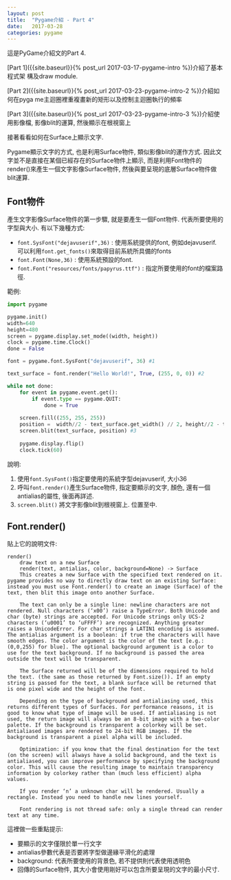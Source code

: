 ```yaml
---
layout: post
title:  "Pygame介紹 - Part 4"
date:   2017-03-28
categories: pygame
---
```


這是PyGame介紹文的Part 4. 

[Part 1]({{site.baseurl}}{% post_url 2017-03-17-pygame-intro %})介紹了基本程式架
構及draw module. 

[Part 2]({{site.baseurl}}{% post_url 2017-03-23-pygame-intro-2 %})介紹如何在pyga
me主迴圈裡重複畫新的矩形以及控制主迴圈執行的頻率 

[Part 3]({{site.baseurl}}{% post_url 2017-03-23-pygame-intro-3 %})介紹使用影像檔, 影像blit的運算, 然後顯示在根視窗上

接著看看如何在Surface上顯示文字.

Pygame顯示文字的方式, 也是利用Surface物件, 類似影像blit的運作方式. 因此文字並不是直接在某個已經存在的Surface物件上顯示, 而是利用Font物件的render()來產生一個文字影像Surface物件, 然後與要呈現的底層Surface物件做blit運算.

## Font物件

產生文字影像Surface物件的第一步驟, 就是要產生一個Font物件. 代表所要使用的字型與大小. 有以下幾種方式:
- `font.SysFont("dejavuserif",36)` : 使用系統提供的font, 例如dejavuserif. 可以利用`font.get_fonts()`來取得目前系統所具備的fonts
- `font.Font(None,36)` : 使用系統預設的font.
- `font.Font("resources/fonts/papyrus.ttf")` : 指定所要使用的font的檔案路徑.

範例:

```python
import pygame

pygame.init()
width=640
height=480
screen = pygame.display.set_mode((width, height))
clock = pygame.time.Clock()
done = False

font = pygame.font.SysFont("dejavuserif", 36) #1

text_surface = font.render("Hello World!", True, (255, 0, 0)) #2

while not done:
    for event in pygame.event.get():
        if event.type == pygame.QUIT:
            done = True
    
    screen.fill((255, 255, 255))
    position =  width//2 - text_surface.get_width() // 2, height//2 - text_surface.get_height() // 2
    screen.blit(text_surface, position) #3
    
    pygame.display.flip()
    clock.tick(60)

```

說明: 
1. 使用`font.SysFont()`指定要使用的系統字型dejavuserif, 大小36
2. 呼叫`font.render()`產生Surface物件, 指定要顯示的文字, 顏色, 還有一個antialias的屬性, 後面再詳述.
3. `screen.blit()` 將文字影像blit到根視窗上. 位置至中.

## Font.render()

貼上它的說明文件:
```
render()
	draw text on a new Surface
	render(text, antialias, color, background=None) -> Surface
	This creates a new Surface with the specified text rendered on it. pygame provides no way to directly draw text on an existing Surface: instead you must use Font.render() to create an image (Surface) of the text, then blit this image onto another Surface.

	The text can only be a single line: newline characters are not rendered. Null characters (‘x00’) raise a TypeError. Both Unicode and char (byte) strings are accepted. For Unicode strings only UCS-2 characters (‘u0001’ to ‘uFFFF’) are recognized. Anything greater raises a UnicodeError. For char strings a LATIN1 encoding is assumed. The antialias argument is a boolean: if true the characters will have smooth edges. The color argument is the color of the text [e.g.: (0,0,255) for blue]. The optional background argument is a color to use for the text background. If no background is passed the area outside the text will be transparent.

	The Surface returned will be of the dimensions required to hold the text. (the same as those returned by Font.size()). If an empty string is passed for the text, a blank surface will be returned that is one pixel wide and the height of the font.

	Depending on the type of background and antialiasing used, this returns different types of Surfaces. For performance reasons, it is good to know what type of image will be used. If antialiasing is not used, the return image will always be an 8-bit image with a two-color palette. If the background is transparent a colorkey will be set. Antialiased images are rendered to 24-bit RGB images. If the background is transparent a pixel alpha will be included.

	Optimization: if you know that the final destination for the text (on the screen) will always have a solid background, and the text is antialiased, you can improve performance by specifying the background color. This will cause the resulting image to maintain transparency information by colorkey rather than (much less efficient) alpha values.

	If you render ‘n’ a unknown char will be rendered. Usually a rectangle. Instead you need to handle new lines yourself.

	Font rendering is not thread safe: only a single thread can render text at any time.
```

這裡做一些重點提示:
- 要顯示的文字僅限於單一行文字
- antialias參數代表是否要將字型做邊緣平滑化的處理
- background: 代表所要使用的背景色, 若不提供則代表使用透明色
- 回傳的Surface物件, 其大小會使用剛好可以包含所要呈現的文字的最小尺寸. 

 

